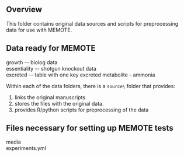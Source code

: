 ## Overview
This folder contains original data sources and scripts for preprocessing data for use with MEMOTE.

## Data ready for MEMOTE
growth -- biolog data\
essentiality -- shotgun knockout data\
excreted -- table with one key excreted metabolite - ammonia

Within each of the data folders, there is a `source\` folder that provides:
1. links the original manuscripts
2. stores the files with the original data.
3. provides R/python scripts for preprocessing of the data

## Files necessary for setting up MEMOTE tests
media\
experiments.yml
